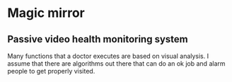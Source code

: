 # Magic mirror

## Passive video health monitoring system

Many functions that a doctor executes are based on visual analysis. I assume that there are algorithms out there that can do an ok job and alarm people to get properly visited.
